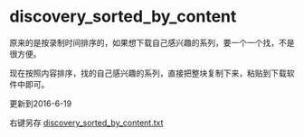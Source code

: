 # discovery_sorted_by_content
原来的是按录制时间排序的，如果想下载自己感兴趣的系列，要一个一个找，不是很方便。

现在按照内容排序，找的自己感兴趣的系列，直接把整块复制下来，粘贴到下载软件中即可。

更新到2016-6-19

右键另存 [discovery_sorted_by_content.txt](/discovery_sorted_by_content.txt?raw=true)
